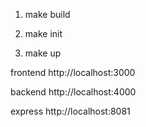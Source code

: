 1. make build

2. make init

3. make up

frontend    http://localhost:3000

backend     http://localhost:4000

express     http://localhost:8081